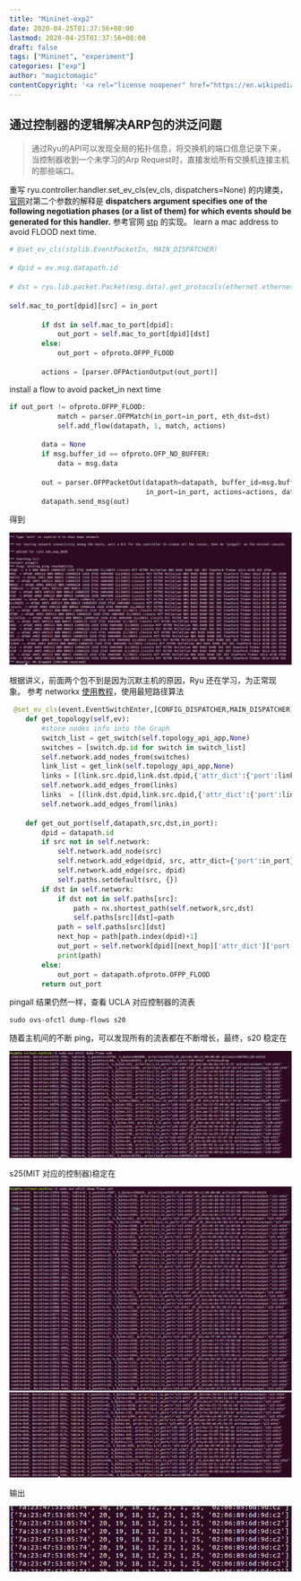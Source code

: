```yaml
---
title: "Mininet-exp2"
date: 2020-04-25T01:37:56+08:00
lastmod: 2020-04-25T01:37:56+08:00
draft: false
tags: ["Mininet", "experiment"]
categories: ["exp"]
author: "magictomagic"
contentCopyright: '<a rel="license noopener" href="https://en.wikipedia.org/wiki/Wikipedia:Text_of_Creative_Commons_Attribution-ShareAlike_3.0_Unported_License" target="_blank">Creative Commons Attribution-ShareAlike License</a>'
---
```


## 通过控制器的逻辑解决ARP包的洪泛问题
>通过Ryu的API可以发现全局的拓扑信息，将交换机的端⼝信息记录下来，当控制器收到⼀个未学习的Arp Request时，直接发给所有交换机连接主机的那些端⼝。

重写 ryu.controller.handler.set_ev_cls(ev_cls, dispatchers=None) 的内建类，[官网][2]对第二个参数的解释是 **dispatchers argument specifies one of the following negotiation phases (or a list of them) for which events should be generated for this handler.**
参考官网 [stp][1] 的实现。
learn a mac address to avoid FLOOD next time.
```python
# @set_ev_cls(stplib.EventPacketIn, MAIN_DISPATCHER)

# dpid = ev.msg.datapath.id

# dst = ryu.lib.packet.Packet(msg.data).get_protocols(ethernet.ethernet)[0]

self.mac_to_port[dpid][src] = in_port

        if dst in self.mac_to_port[dpid]:
            out_port = self.mac_to_port[dpid][dst]
        else:
            out_port = ofproto.OFPP_FLOOD

        actions = [parser.OFPActionOutput(out_port)]
```
install a flow to avoid packet_in next time
```python
if out_port != ofproto.OFPP_FLOOD:
            match = parser.OFPMatch(in_port=in_port, eth_dst=dst)
            self.add_flow(datapath, 1, match, actions)

        data = None
        if msg.buffer_id == ofproto.OFP_NO_BUFFER:
            data = msg.data

        out = parser.OFPPacketOut(datapath=datapath, buffer_id=msg.buffer_id,
                                  in_port=in_port, actions=actions, data=data)
        datapath.send_msg(out)
```
得到

![](/img/Snipaste_2020-04-24_20-54-08.png)

根据讲义，前面两个包不到是因为沉默主机的原因，Ryu 还在学习，为正常现象。
参考 networkx [使用][3][教程][4]，使用最短路径算法
```python
 @set_ev_cls(event.EventSwitchEnter,[CONFIG_DISPATCHER,MAIN_DISPATCHER])    
    def get_topology(self,ev):
        #store nodes info into the Graph
        switch_list = get_switch(self.topology_api_app,None)
        switches = [switch.dp.id for switch in switch_list]
        self.network.add_nodes_from(switches)
        link_list = get_link(self.topology_api_app,None)
        links = [(link.src.dpid,link.dst.dpid,{'attr_dict':{'port':link.dst.port_no}}) for link in link_list]
        self.network.add_edges_from(links)
        links  = [(link.dst.dpid,link.src.dpid,{'attr_dict':{'port':link.dst.port_no}}) for link in link_list]
        self.network.add_edges_from(links)

    def get_out_port(self,datapath,src,dst,in_port):
        dpid = datapath.id
        if src not in self.network:
            self.network.add_node(src)
            self.network.add_edge(dpid, src, attr_dict={'port':in_port})
            self.network.add_edge(src, dpid)
            self.paths.setdefault(src, {})
        if dst in self.network:
            if dst not in self.paths[src]:    
                path = nx.shortest_path(self.network,src,dst)
                self.paths[src][dst]=path
            path = self.paths[src][dst]
            next_hop = path[path.index(dpid)+1]
            out_port = self.network[dpid][next_hop]['attr_dict']['port']
            print(path)
        else:
            out_port = datapath.ofproto.OFPP_FLOOD   
        return out_port
```
pingall 结果仍然一样，查看 UCLA 对应控制器的流表
```shell
sudo ovs-ofctl dump-flows s20
```
随着主机间的不断 ping，可以发现所有的流表都在不断增长，最终，s20 稳定在

![](/img/Snipaste_2020-04-25_00-51-29.png)

s25(MIT 对应的控制器)稳定在

![](/img/Snipaste_2020-04-25_00-50-34.png)![](/img/Snipaste_2020-04-25_00-51-00.png)

输出

![](/img/Snipaste_2020-04-30_22-24-57.png)



[1]:https://github.com/osrg/ryu/blob/master/ryu/app/simple_switch_stp_13.py
[2]:https://ryu.readthedocs.io/en/latest/ryu_app_api.html#ryu-controller-handler-set-ev-cls
[3]:https://www.grotto-networking.com/SDNfun.html#programming-switches-with-ryu
[4]:https://sdn-lab.com/2014/12/25/shortest-path-forwarding-with-openflow-on-ryu/
